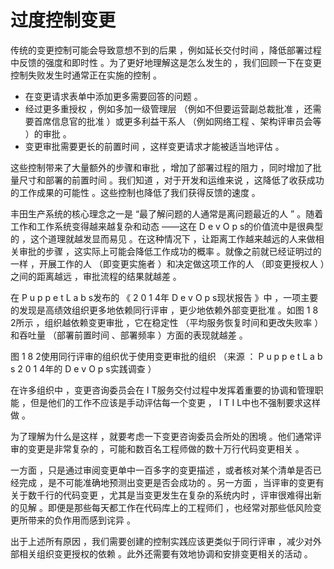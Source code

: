 # 过度控制变更

传统的变更控制可能会导致意想不到的后果 ，例如延长交付时间 ，降低部署过程中反馈的强度和即时性 。为了更好地理解这是怎么发生的 ，我们回顾一下在变更控制失败发生时通常正在实施的控制 。

- 在变更请求表单中添加更多需要回答的问题 。
- 经过更多重授权 ，例如多加一级管理层 （例如不但要运营副总裁批准 ，还需要首席信息官的批准 ）或更多利益干系人 （例如网络工程 、架构评审员会等 ）的审批 。
- 变更审批需要更长的前置时间 ，这样变更请求才能被适当地评估 。

这些控制带来了大量额外的步骤和审批 ，增加了部署过程的阻力 ，同时增加了批量尺寸和部署的前置时间 。我们知道 ，对于开发和运维来说 ，这降低了收获成功的工作成果的可能性 。这些控制也降低了我们获得反馈的速度 。

丰田生产系统的核心理念之一是 “最了解问题的人通常是离问题最近的人 ” 。随着工作和工作系统变得越来越复杂和动态 ——这在 D e v O p s的价值流中是很典型的 ，这个道理就越发显而易见 。在这种情况下 ，让距离工作越来越远的人来做相关审批的步骤 ，这实际上可能会降低工作成功的概率 。就像之前就已经证明过的一样 ，开展工作的人 （即变更实施者 ）和决定做这项工作的人 （即变更授权人 ）之间的距离越远 ，审批流程的结果就越差 。

在 P u p p e t L a b s发布的 《 2 0 1 4年 D e v O p s现状报告 》中 ，一项主要的发现是高绩效组织更多地依赖同行评审 ，更少地依赖外部变更批准 。如图 1 8 2所示 ，组织越依赖变更审批 ，它在稳定性 （平均服务恢复时间和更改失败率 ）和吞吐量 （部署前置时间 、部署频率 ）方面的表现就越差 。

图 1 8 2使用同行评审的组织优于使用变更审批的组织 （来源 ： P u p p e t L a b s 2 0 1 4年的 D e v O p s实践调查 ）

在许多组织中 ，变更咨询委员会在 I T服务交付过程中发挥着重要的协调和管理职能 ，但是他们的工作不应该是手动评估每一个变更 ， I T I L中也不强制要求这样做 。

为了理解为什么是这样 ，就要考虑一下变更咨询委员会所处的困境 。他们通常评审的变更是非常复杂的 ，可能和数百名工程师做的数十万行代码变更相关 。

一方面 ，只是通过审阅变更单中一百多字的变更描述 ，或者核对某个清单是否已经完成 ，是不可能准确地预测出变更是否会成功的 。另一方面 ，当评审的变更有关于数千行的代码变更 ，尤其是当变更发生在复杂的系统内时 ，评审很难得出新的见解 。即便是那些每天都工作在代码库上的工程师们 ，也经常对那些低风险变更所带来的负作用而感到诧异 。

出于上述所有原因 ，我们需要创建的控制实践应该更类似于同行评审 ，减少对外部相关组织变更授权的依赖 。此外还需要有效地协调和安排变更相关的活动 。